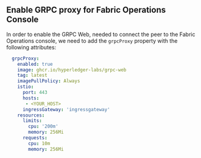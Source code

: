 
## Enable GRPC proxy for Fabric Operations Console

In order to enable the GRPC Web, needed to connect the peer to the Fabric Operations console, we need to add the `grpcProxy` property with the following attributes:

```yaml
  grpcProxy:
    enabled: true
    image: ghcr.io/hyperledger-labs/grpc-web
    tag: latest
    imagePullPolicy: Always
    istio:
      port: 443
      hosts:
       - <YOUR_HOST>
      ingressGateway: 'ingressgateway'
    resources: 
      limits:
        cpu: '200m'
        memory: 256Mi
      requests:
        cpu: 10m
        memory: 256Mi
```

